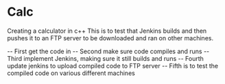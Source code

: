 # Calc
Creating a calculator in c++
This is to test that Jenkins builds and then pushes it to an FTP server to be
downloaded and ran on other machines.

  -- First get the code in
  -- Second make sure code compiles and runs
  -- Third implement Jenkins, making sure it still builds and runs
  -- Fourth update jenkins to upload compiled code to FTP server
  -- Fifth is to test the compiled code on various different machines
